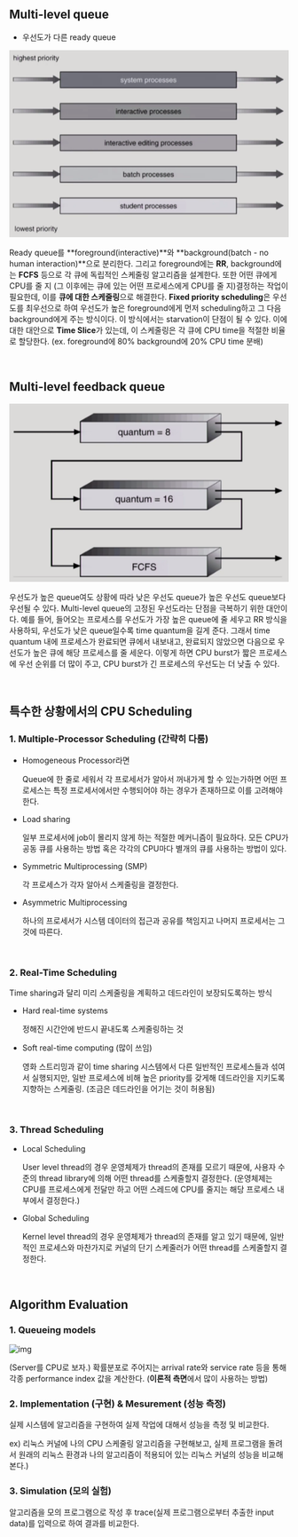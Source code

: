 ## Multi-level queue

* 우선도가 다른 ready queue

![img](../image/os_img/mulit_level_queue.png)

Ready queue를 **foreground(interactive)**와 **background(batch - no human interaction)**으로 분리한다. 그리고 foreground에는 **RR**, background에는 **FCFS** 등으로 각 큐에 독립적인 스케줄링 알고리즘을 설계한다. 또한 어떤 큐에게 CPU를 줄 지 (그 이후에는 큐에 있는 어떤 프로세스에게 CPU를 줄 지)결정하는 작업이 필요한데, 이를 **큐에 대한 스케줄링**으로 해결한다. **Fixed priority scheduling**은 우선도를 최우선으로 하여 우선도가 높은 foreground에게 먼저 scheduling하고 그 다음 background에게 주는 방식이다. 이 방식에서는 starvation이 단점이 될 수 있다. 이에 대한 대안으로 **Time Slice**가 있는데, 이 스케줄링은 각 큐에 CPU time을 적절한 비율로 할당한다. (ex. foreground에 80% background에 20% CPU time 분배)

​    

## Multi-level feedback queue

![img](../image/os_img/mulit_level_feedback_queue.png)

우선도가 높은 queue여도 상황에 따라 낮은 우선도 queue가 높은 우선도 queue보다 우선될 수 있다. Multi-level queue의 고정된 우선도라는 단점을 극복하기 위한 대안이다. 예를 들어, 들어오는 프로세스를 우선도가 가장 높은 queue에 줄 세우고 RR 방식을 사용하되, 우선도가 낮은 queue일수록 time quantum을 길게 준다. 그래서 time quantum 내에 프로세스가 완료되면 큐에서 내보내고, 완료되지 않았으면 다음으로 우선도가 높은 큐에 해당 프로세스를 줄 세운다. 이렇게 하면 CPU burst가 짧은 프로세스에 우선 순위를 더 많이 주고, CPU burst가 긴 프로세스의 우선도는 더 낮출 수 있다.

​    

## 특수한 상황에서의 CPU Scheduling

### 1. Multiple-Processor Scheduling (간략히 다룸)

* Homogeneous Processor라면

  Queue에 한 줄로 세워서 각 프로세서가 알아서 꺼내가게 할 수 있는가하면 어떤 프로세스는 특정 프로세서에서만 수행되어야 하는 경우가 존재하므로 이를 고려해야 한다.

* Load sharing

  일부 프로세서에 job이 몰리지 않게 하는 적절한 메커니즘이 필요하다. 모든 CPU가 공동 큐를 사용하는 방법 혹은 각각의 CPU마다 별개의 큐를 사용하는 방법이 있다.

* Symmetric Multiprocessing (SMP)

  각 프로세스가 각자 알아서 스케줄링을 결정한다.

* Asymmetric Multiprocessing

  하나의 프로세서가 시스템 데이터의 접근과 공유를 책임지고 나머지 프로세서는 그것에 따른다.

​    

### 2. Real-Time Scheduling

Time sharing과 달리 미리 스케줄링을 계획하고 데드라인이 보장되도록하는 방식

* Hard real-time systems

  정해진 시간안에 반드시 끝내도록 스케줄링하는 것

* Soft real-time computing (많이 쓰임)

  영화 스트리밍과 같이 time sharing 시스템에서 다른 일반적인 프로세스들과 섞여서 실행되지만, 일반 프로세스에 비해 높은 priority를 갖게해 데드라인을 지키도록 지향하는 스케줄링. (조금은 데드라인을 어기는 것이 허용됨)

​    

###  3. Thread Scheduling

* Local Scheduling

  User level thread의 경우 운영체제가 thread의 존재를 모르기 때문에, 사용자 수준의 thread library에 의해 어떤 thread를 스케줄할지 결정한다. (운영체제는 CPU를 프로세스에게 전달만 하고 어떤 스레드에 CPU를 줄지는 해당 프로세스 내부에서 결정한다.)

* Global Scheduling

  Kernel level thread의 경우 운영체제가 thread의 존재를 알고 있기 때문에, 일반적인 프로세스와 마찬가지로 커널의 단기 스케줄러가 어떤 thread를 스케줄할지 결정한다.

​    

## Algorithm Evaluation

### 1. Queueing models

![img](C:\Users\sungyoon\git\EIL\image\os_img\queueing_model.png)

(Server를 CPU로 보자.) 확률분포로 주어지는 arrival rate와 service rate 등을 통해 각종 performance index 값을 계산한다. (**이론적 측면**에서 많이 사용하는 방법) 

### 2. Implementation (구현) & Mesurement (성능 측정)

실제 시스템에 알고리즘을 구현하여 실제 작업에 대해서 성능을 측정 및 비교한다.

ex) 리눅스 커널에 나의 CPU 스케줄링 알고리즘을 구현해보고, 실제 프로그램을 돌려서 원래의 리눅스 환경과 나의 알고리즘이 적용되어 있는 리눅스 커널의 성능을 비교해본다.)

### 3. Simulation (모의 실험)

알고리즘을 모의 프로그램으로 작성 후 trace(실제 프로그램으로부터 추출한 input data)를 입력으로 하여 결과를 비교한다. 